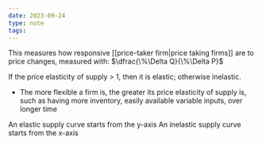 ```yaml
---
date: 2023-09-24
type: note
tags: 
---
```


This measures how responsive [[price-taker firm|price taking firms]] are to price changes, measured with:
$\dfrac{\%\Delta Q}{\%\Delta P}$

If the price elasticity of supply > 1, then it is elastic; otherwise inelastic.
- The more flexible a firm is, the greater its price elasticity of supply is, such as having more inventory, easily available variable inputs, over longer time

An elastic supply curve starts from the y-axis
An inelastic supply curve starts from the x-axis